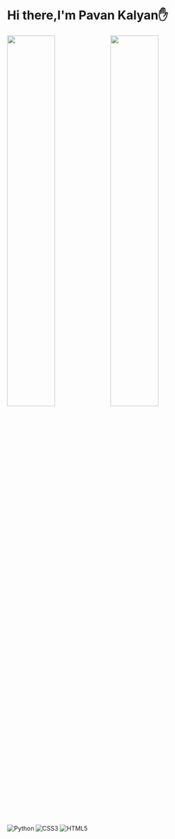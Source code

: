 # Hi there,I'm Pavan Kalyan✋

<img align="left" width="47%" src='https://github-readme-stats.vercel.app/api?username=pavan-stark&show_icons=true&theme=radical'/>
<img align="left" width="47% "src='https://github-readme-stats.vercel.app/api/top-langs/?username=pavan-stark&layout=compact'/>

<img alt="Python" align= "left" src='https://img.shields.io/badge/python-3670A0?style=for-the-badge&logo=python&logoColor=ffdd54'/>
<img alt="CSS3" src='https://img.shields.io/badge/css3-%231572B6.svg?style=for-the-badge&logo=css3&logoColor=white'/>
<img alt="HTML5" src='https://img.shields.io/badge/html5-%23E34F26.svg?style=for-the-badge&logo=html5&logoColor=white'/>





